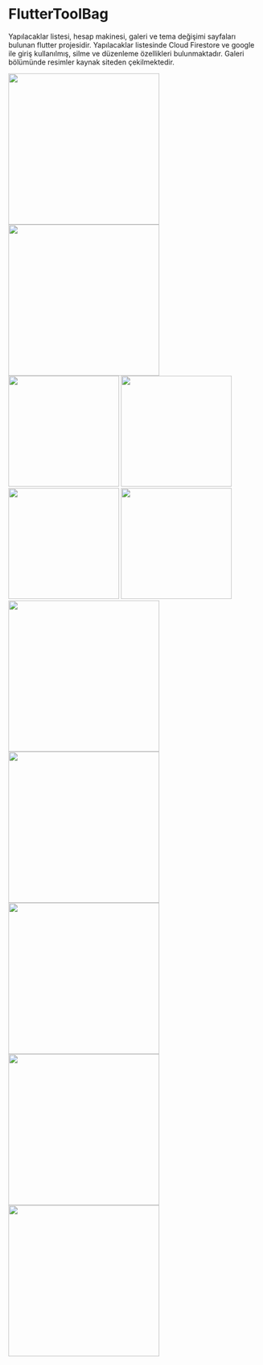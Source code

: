# FlutterToolBag
Yapılacaklar listesi, hesap makinesi, galeri ve tema değişimi sayfaları bulunan  flutter projesidir. 
Yapılacaklar listesinde Cloud Firestore ve google ile giriş kullanılmış, silme ve düzenleme özellikleri bulunmaktadır.
Galeri bölümünde resimler kaynak siteden çekilmektedir.

<img src="https://github.com/EsracanGungor/FlutterToolBag/blob/main/mainpage1.png" width="300"/>
<img src="https://github.com/EsracanGungor/FlutterToolBag/blob/main/mainpage.png" width="300"/>
<img src="https://github.com/EsracanGungor/FlutterToolBag/blob/main/todo.png" width="220"/>
<img src="https://github.com/EsracanGungor/FlutterToolBag/blob/main/todo2.png" width="220"/> 
<img src="https://github.com/EsracanGungor/FlutterToolBag/blob/main/todo3.png" width="220"/> 
<img src="https://github.com/EsracanGungor/FlutterToolBag/blob/main/todo4.png" width="220"/> 
<img src="https://github.com/EsracanGungor/FlutterToolBag/blob/main/gallery.png" width="300"/> 
<img src="https://github.com/EsracanGungor/FlutterToolBag/blob/main/gallery2.png" width="300"/> 
<img src="https://github.com/EsracanGungor/FlutterToolBag/blob/main/gallery3.png" width="300"/> 
<img src="https://github.com/EsracanGungor/FlutterToolBag/blob/main/calculator.png" width="300"/> 
<img src="https://github.com/EsracanGungor/FlutterToolBag/blob/main/themesettings.png" width="300"/> 

